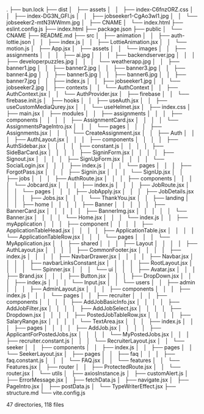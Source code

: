 .
├── bun.lock
├── dist
│   ├── assets
│   │   ├── index-C6fnzORZ.css
│   │   ├── index-DG3N_GFl.js
│   │   ├── jobseeker1-CgAo3wI1.jpg
│   │   └── jobseeker2-mtN3WWmm.jpg
│   ├── CNAME
│   └── index.html
├── eslint.config.js
├── index.html
├── package.json
├── public
│   └── CNAME
├── README.md
├── src
│   ├── animation
│   │   ├── auth-lottie.json
│   │   ├── index.js
│   │   ├── LottieAnimation.jsx
│   │   └── motion.js
│   ├── App.jsx
│   ├── assets
│   │   └── images
│   │       ├── assignments
│   │       │   ├── ai.jpg
│   │       │   ├── backendserver.jpg
│   │       │   ├── developerpuzzles.jpg
│   │       │   └── weatherapp.jpg
│   │       ├── banner1.jpg
│   │       ├── banner2.jpg
│   │       ├── banner3.jpg
│   │       ├── banner4.jpg
│   │       ├── banner5.jpg
│   │       ├── banner6.jpg
│   │       ├── banner7.jpg
│   │       ├── index.js
│   │       ├── jobseeker1.jpg
│   │       └── jobseeker2.jpg
│   ├── contexts
│   │   └── AuthContext
│   │       ├── AuthContext.jsx
│   │       └── AuthProvider.jsx
│   ├── firebase
│   │   └── firebase.init.js
│   ├── hooks
│   │   ├── useAuth.jsx
│   │   ├── useCustomMediaQurey.jsx
│   │   └── useHelmet.jsx
│   ├── index.css
│   ├── main.jsx
│   ├── modules
│   │   ├── assignments
│   │   │   ├── components
│   │   │   │   ├── AssignmentCard.jsx
│   │   │   │   └── AssignmentsPageIntro.jsx
│   │   │   └── pages
│   │   │       ├── Assignments.jsx
│   │   │       └── CreateAssignment.jsx
│   │   ├── Auth
│   │   │   ├── AuthLayout.jsx
│   │   │   ├── components
│   │   │   │   ├── AuthSidebar.jsx
│   │   │   │   ├── constant.js
│   │   │   │   ├── SideBarCard.jsx
│   │   │   │   ├── SigninForm.jsx
│   │   │   │   ├── Signout.jsx
│   │   │   │   ├── SignUpForm.jsx
│   │   │   │   └── SocialLogin.jsx
│   │   │   ├── index.js
│   │   │   └── pages
│   │   │       ├── ForgotPass.jsx
│   │   │       ├── Signin.jsx
│   │   │       └── SignUp.jsx
│   │   ├── jobs
│   │   │   ├── AuthRoute.jsx
│   │   │   ├── components
│   │   │   │   └── Jobcard.jsx
│   │   │   ├── index.js
│   │   │   ├── JobRoute.jsx
│   │   │   └── pages
│   │   │       ├── JobApply.jsx
│   │   │       ├── JobDetails.jsx
│   │   │       ├── Jobs.jsx
│   │   │       └── ThankYou.jsx
│   │   ├── landing
│   │   │   ├── home
│   │   │   │   ├── Banner
│   │   │   │   │   ├── BannerCard.jsx
│   │   │   │   │   ├── BannerImg.jsx
│   │   │   │   │   └── Banner.jsx
│   │   │   │   └── Home.jsx
│   │   │   └── index.js
│   │   ├── myApplication
│   │   │   ├── component
│   │   │   │   ├── ApplicationTableHead.jsx
│   │   │   │   ├── ApplicationTable.jsx
│   │   │   │   └── ApplicationTableRow.jsx
│   │   │   └── pages
│   │   │       └── MyApplication.jsx
│   │   ├── shared
│   │   │   ├── Layout
│   │   │   │   ├── AuthLayout.jsx
│   │   │   │   ├── CommonFooter.jsx
│   │   │   │   ├── index.js
│   │   │   │   ├── NavbarDrawer.jsx
│   │   │   │   ├── Navbar.jsx
│   │   │   │   ├── navbarLinksConstant.jsx
│   │   │   │   ├── RootLayout.jsx
│   │   │   │   └── Spinner.jsx
│   │   │   └── ui
│   │   │       ├── Avatar.jsx
│   │   │       ├── Brand.jsx
│   │   │       ├── Button.jsx
│   │   │       ├── DropDown.jsx
│   │   │       ├── index.js
│   │   │       └── Input.jsx
│   │   └── users
│   │       ├── admin
│   │       │   ├── AdminLayout.jsx
│   │       │   ├── components
│   │       │   ├── index.js
│   │       │   └── pages
│   │       ├── recruiter
│   │       │   ├── components
│   │       │   │   ├── AddJobBasicInfo.jsx
│   │       │   │   ├── AddJobFilter.jsx
│   │       │   │   ├── AddJobSelect.jsx
│   │       │   │   ├── Dropdown.jsx
│   │       │   │   ├── PostedJobTableRow.jsx
│   │       │   │   ├── SalaryRange.jsx
│   │       │   │   └── TextArea.jsx
│   │       │   ├── index.js
│   │       │   ├── pages
│   │       │   │   ├── AddJob.jsx
│   │       │   │   ├── ApplicantForPostedJobs.jsx
│   │       │   │   └── MyPostedJobs.jsx
│   │       │   ├── recruiter.constant.js
│   │       │   └── RecruiterLayout.jsx
│   │       └── seeker
│   │           ├── components
│   │           ├── index.js
│   │           ├── pages
│   │           └── SeekerLayout.jsx
│   ├── pages
│   │   ├── faq
│   │   │   ├── faq.constant.js
│   │   │   └── FAQ.jsx
│   │   └── features
│   │       └── Features.jsx
│   ├── router
│   │   ├── ProtectedRoute.jsx
│   │   └── router.jsx
│   └── utils
│       ├── axiosInstance.js
│       ├── customAlert.js
│       ├── ErrorMessage.jsx
│       ├── fetchData.js
│       ├── navigate.jsx
│       ├── PageIntro.jsx
│       ├── postData.js
│       └── TypeWriterEffect.jsx
├── structure.md
└── vite.config.js

47 directories, 118 files
